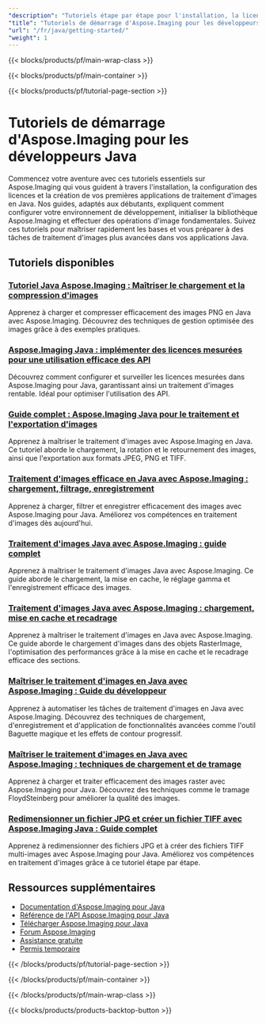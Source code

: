 ```yaml
---
"description": "Tutoriels étape par étape pour l'installation, la licence, la configuration et la création de vos premières applications de traitement d'images en Java."
"title": "Tutoriels de démarrage d'Aspose.Imaging pour les développeurs Java"
"url": "/fr/java/getting-started/"
"weight": 1
---
```


{{< blocks/products/pf/main-wrap-class >}}

{{< blocks/products/pf/main-container >}}

{{< blocks/products/pf/tutorial-page-section >}}
# Tutoriels de démarrage d'Aspose.Imaging pour les développeurs Java

Commencez votre aventure avec ces tutoriels essentiels sur Aspose.Imaging qui vous guident à travers l'installation, la configuration des licences et la création de vos premières applications de traitement d'images en Java. Nos guides, adaptés aux débutants, expliquent comment configurer votre environnement de développement, initialiser la bibliothèque Aspose.Imaging et effectuer des opérations d'image fondamentales. Suivez ces tutoriels pour maîtriser rapidement les bases et vous préparer à des tâches de traitement d'images plus avancées dans vos applications Java.

## Tutoriels disponibles

### [Tutoriel Java Aspose.Imaging : Maîtriser le chargement et la compression d'images](./master-image-handling-java-aspose-imaging/)
Apprenez à charger et compresser efficacement des images PNG en Java avec Aspose.Imaging. Découvrez des techniques de gestion optimisée des images grâce à des exemples pratiques.

### [Aspose.Imaging Java : implémenter des licences mesurées pour une utilisation efficace des API](./aspose-imaging-java-metered-licensing-usage/)
Découvrez comment configurer et surveiller les licences mesurées dans Aspose.Imaging pour Java, garantissant ainsi un traitement d'images rentable. Idéal pour optimiser l'utilisation des API.

### [Guide complet : Aspose.Imaging Java pour le traitement et l'exportation d'images](./aspose-imaging-java-image-processing-guide/)
Apprenez à maîtriser le traitement d'images avec Aspose.Imaging en Java. Ce tutoriel aborde le chargement, la rotation et le retournement des images, ainsi que l'exportation aux formats JPEG, PNG et TIFF.

### [Traitement d'images efficace en Java avec Aspose.Imaging : chargement, filtrage, enregistrement](./master-image-processing-java-aspose-imaging/)
Apprenez à charger, filtrer et enregistrer efficacement des images avec Aspose.Imaging pour Java. Améliorez vos compétences en traitement d'images dès aujourd'hui.

### [Traitement d'images Java avec Aspose.Imaging : guide complet](./java-image-processing-aspose-imaging-guide/)
Apprenez à maîtriser le traitement d'images Java avec Aspose.Imaging. Ce guide aborde le chargement, la mise en cache, le réglage gamma et l'enregistrement efficace des images.

### [Traitement d'images Java avec Aspose.Imaging : chargement, mise en cache et recadrage](./java-image-processing-aspose-imaging-load-cache-crop/)
Apprenez à maîtriser le traitement d'images en Java avec Aspose.Imaging. Ce guide aborde le chargement d'images dans des objets RasterImage, l'optimisation des performances grâce à la mise en cache et le recadrage efficace des sections.

### [Maîtriser le traitement d'images en Java avec Aspose.Imaging : Guide du développeur](./master-image-processing-java-aspose-imaging-guide/)
Apprenez à automatiser les tâches de traitement d'images en Java avec Aspose.Imaging. Découvrez des techniques de chargement, d'enregistrement et d'application de fonctionnalités avancées comme l'outil Baguette magique et les effets de contour progressif.

### [Maîtriser le traitement d'images en Java avec Aspose.Imaging : techniques de chargement et de tramage](./aspose-imaging-java-image-processing/)
Apprenez à charger et traiter efficacement des images raster avec Aspose.Imaging pour Java. Découvrez des techniques comme le tramage FloydSteinberg pour améliorer la qualité des images.

### [Redimensionner un fichier JPG et créer un fichier TIFF avec Aspose.Imaging Java : Guide complet](./master-image-processing-aspose-imaging-java/)
Apprenez à redimensionner des fichiers JPG et à créer des fichiers TIFF multi-images avec Aspose.Imaging pour Java. Améliorez vos compétences en traitement d'images grâce à ce tutoriel étape par étape.

## Ressources supplémentaires

- [Documentation d'Aspose.Imaging pour Java](https://docs.aspose.com/imaging/java/)
- [Référence de l'API Aspose.Imaging pour Java](https://reference.aspose.com/imaging/java/)
- [Télécharger Aspose.Imaging pour Java](https://releases.aspose.com/imaging/java/)
- [Forum Aspose.Imaging](https://forum.aspose.com/c/imaging)
- [Assistance gratuite](https://forum.aspose.com/)
- [Permis temporaire](https://purchase.aspose.com/temporary-license/)

{{< /blocks/products/pf/tutorial-page-section >}}

{{< /blocks/products/pf/main-container >}}

{{< /blocks/products/pf/main-wrap-class >}}

{{< blocks/products/products-backtop-button >}}